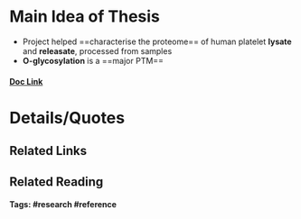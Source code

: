 # Main Idea of Thesis
- Project helped ==characterise the proteome== of human platelet **lysate** and **releasate**, processed from samples
- **O-glycosylation** is a ==major PTM== 

#### [Doc Link](https://www.mcponline.org/article/S1535-9476(24)00007-0/fulltext)

# Details/Quotes


## Related Links

## Related Reading



#### Tags: #research #reference 